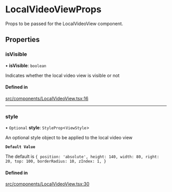 # LocalVideoViewProps

Props to be passed for the LocalVideoView component.

## Properties

### isVisible

• **isVisible**: `boolean`

Indicates whether the local video view is visible or not

#### Defined in

[src/components/LocalVideoView.tsx:16](https://github.com/GetStream/stream-video-js/blob/a5ad0d43/packages/react-native-sdk/src/components/LocalVideoView.tsx#L16)

___

### style

• `Optional` **style**: `StyleProp`<`ViewStyle`\>

An optional style object to be applied to the local video view

**`Default Value`**

The default is `{
    position: 'absolute',
    height: 140,
    width: 80,
    right: 20,
    top: 100,
    borderRadius: 10,
    zIndex: 1,
  }`

#### Defined in

[src/components/LocalVideoView.tsx:30](https://github.com/GetStream/stream-video-js/blob/a5ad0d43/packages/react-native-sdk/src/components/LocalVideoView.tsx#L30)

